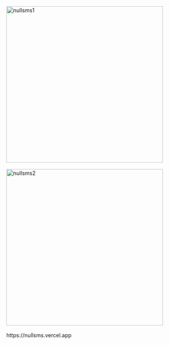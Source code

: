 <img width="412" alt="nullsms1" src="https://github.com/user-attachments/assets/2c386472-0354-43c8-af8d-81ef7d746462" />
<br/>
<br/>
<img width="412" alt="nullsms2" src="https://github.com/user-attachments/assets/33454c69-6ee7-4711-afa2-811a05ee6a4b" />
<br/>
<br/>
https://nullsms.vercel.app
